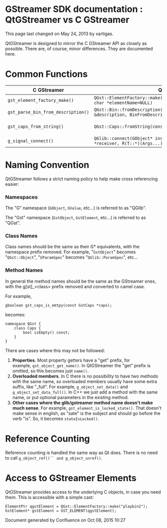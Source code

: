 #  GStreamer SDK documentation : QtGStreamer vs C GStreamer 

This page last changed on May 24, 2013 by xartigas.

QtGStreamer is designed to mirror the C GStreamer API as closely as
possible. There are, of course, minor differences. They are documented
here.

# Common Functions

<table>
<colgroup>
<col width="50%" />
<col width="50%" />
</colgroup>
<thead>
<tr class="header">
<th>C GStreamer</th>
<th>QtGStreamer</th>
</tr>
</thead>
<tbody>
<tr class="odd">
<td><code>gst_element_factory_make()</code></td>
<td><code>QGst::ElementFactory::make(const QString &amp;factoryName, const char *elementName=NULL)</code></td>
</tr>
<tr class="even">
<td><code>gst_parse_bin_from_description()</code></td>
<td><code>QGst::Bin::fromDescription(const QString &amp;description, BinFromDescriptionOption ghostUnlinkedPads=Ghost)</code></td>
</tr>
<tr class="odd">
<td><code>gst_caps_from_string()</code></td>
<td><p><code>QGst::Caps::fromString(const QString &amp;string)</code></p></td>
</tr>
<tr class="even">
<td><code>g_signal_connect()</code></td>
<td><code>QGlib::connect(GObject* instance, const char *detailedSignal, T *receiver, R(T::*)(Args...) slot, ConnectFlags flags)</code></td>
</tr>
</tbody>
</table>

# Naming Convention

QtGStreamer follows a strict naming policy to help make cross
referencing easier:

### Namespaces

The "G" namespace (`GObject`, `GValue`, etc...) is referred to as
"QGlib".

The "Gst" namespace (`GstObject`, `GstElement`, etc...) is referred to
as "QGst".

### Class Names

Class names should be the same as their G\* equivalents, with the
namespace prefix removed. For example, "`GstObject`" becomes
"`QGst::Object`", "`GParamSpec`" becomes "`QGlib::ParamSpec`", etc...

### Method Names

In general the method names should be the same as the GStreamer ones,
with the g\[st\]\_\<class\> prefix removed and converted to camel case.

For example,

``` theme: Default; brush: cpp; gutter: false
gboolean gst_caps_is_emtpy(const GstCaps *caps);
```

becomes:

``` theme: Default; brush: cpp; gutter: false
namespace QGst {
    class Caps {
        bool isEmpty() const;
    }
}
```

There are cases where this may not be followed:

1.  **Properties**. Most property getters have a "get" prefix, for
    example, `gst_object_get_name()`. In QtGStreamer the "get" prefix is
    omitted, so this becomes just `name()`.
2.  **Overloaded members**. In C there is no possibility to have two
    methods with the same name, so overloaded members usually have some
    extra suffix, like "\_full". For example, `g_object_set_data()` and
    `g_object_set_data_full()`. In C++ we just add a method with the
    same name, or put optional parameters in the existing method.
3.  **Other cases where the glib/gstreamer method name doesn't make much
    sense**. For example, `gst_element_is_locked_state()`. That doesn't
    make sense in english, as "sate" is the subject and should go before
    the verb "is". So, it becomes `stateIsLocked()`.

# Reference Counting

Reference counting is handled the same way as Qt does. There is no need
to call `g_object_ref()`` and g_object_unref()`.

# Access to GStreamer Elements

QtGStreamer provides access to the underlying C objects, in case you
need them. This is accessible with a simple cast:

``` theme: Default; brush: cpp; gutter: false
ElementPtr qgstElement = QGst::ElementFactory::make("playbin2");
GstElement* gstElement = GST_ELEMENT(qgstElement);
```

Document generated by Confluence on Oct 08, 2015 10:27


